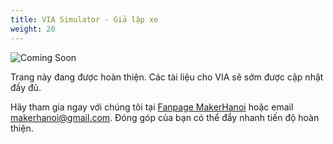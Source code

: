 ```yaml
---
title: VIA Simulator - Giả lập xe
weight: 20
---
```


![Coming Soon](/media/under_construction.png)

Trang này đang được hoàn thiện. Các tài liệu cho VIA sẽ sớm được cập nhật đầy đủ.

Hãy tham gia ngay với chúng tôi tại [Fanpage MakerHanoi](https://www.facebook.com/makerhanoi) hoặc email [makerhanoi@gmail.com](mailto:makerhanoi@gmail.com). Đóng góp của bạn có thể đẩy nhanh tiến độ hoàn thiện.